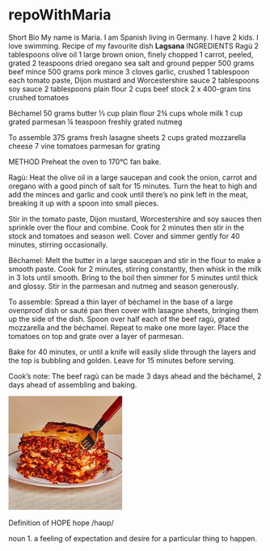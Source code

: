 # repoWithMaria
Short Bio
My name is Maria. I am Spanish living in Germany. I have 2 kids. I love swimming.
Recipe of my favourite dish **Lagsana**
INGREDIENTS
Ragù
2 tablespoons olive oil
1 large brown onion, finely chopped
1 carrot, peeled, grated
2 teaspoons dried oregano
sea salt and ground pepper
500 grams beef mince
500 grams pork mince
3 cloves garlic, crushed
1 tablespoon each tomato paste, Dijon mustard and Worcestershire sauce
2 tablespoons soy sauce
2 tablespoons plain flour
2 cups beef stock
2 x 400-gram tins crushed tomatoes

Béchamel
50 grams butter
⅓ cup plain flour
2¾ cups whole milk
1 cup grated parmesan
¼ teaspoon freshly grated nutmeg

To assemble
375 grams fresh lasagne sheets
2 cups grated mozzarella cheese
7 vine tomatoes
parmesan for grating

METHOD
Preheat the oven to 170°C fan bake.

Ragù: Heat the olive oil in a large saucepan and cook the onion, carrot and oregano with a good pinch of salt for 15 minutes. Turn the heat to high and add the minces and garlic and cook until there’s no pink left in the meat, breaking it up with a spoon into small pieces.

Stir in the tomato paste, Dijon mustard, Worcestershire and soy sauces then sprinkle over the flour and combine. Cook for 2 minutes then stir in the stock and tomatoes and season well. Cover and simmer gently for 40 minutes, stirring occasionally.

Béchamel: Melt the butter in a large saucepan and stir in the flour to make a smooth paste. Cook for 2 minutes, stirring constantly, then whisk in the milk in 3 lots until smooth. Bring to the boil then simmer for 5 minutes until thick and glossy. Stir in the parmesan and nutmeg and season generously.

To assemble: Spread a thin layer of béchamel in the base of a large ovenproof dish or sauté pan then cover with lasagne sheets, bringing them up the side of the dish. Spoon over half each of the beef ragù, grated mozzarella and the béchamel. Repeat to make one more layer. Place the tomatoes on top and grate over a layer of parmesan.

Bake for 40 minutes, or until a knife will easily slide through the layers and the top is bubbling and golden. Leave for 15 minutes before serving.

Cook’s note: The beef ragù can be made 3 days ahead and the béchamel, 2 days ahead of assembling and baking.

<img src= "download.jpeg">

Definition of HOPE hope
/həʊp/

noun
1.
a feeling of expectation and desire for a particular thing to happen.
